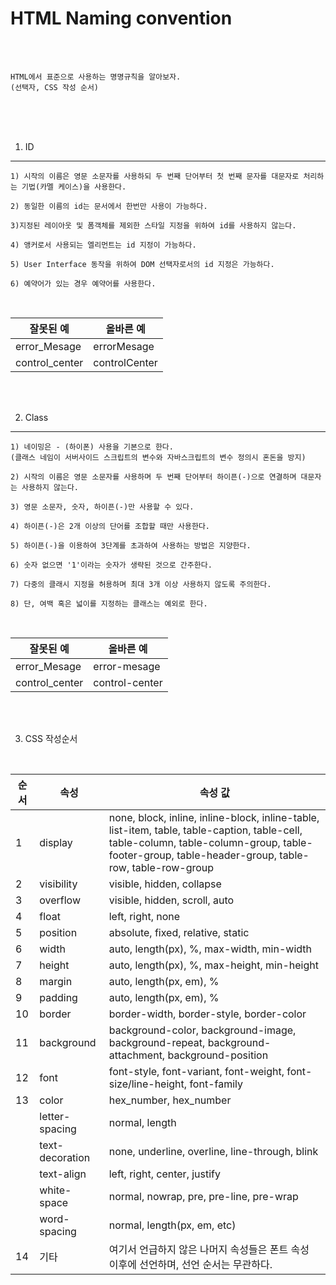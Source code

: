 # HTML Naming convention

<br /><br />

```
HTML에서 표준으로 사용하는 명명규칙을 알아보자.
(선택자, CSS 작성 순서)
```

<br /><br /><br />

1. ID
---

```
1) 시작의 이름은 영문 소문자를 사용하되 두 번째 단어부터 첫 번째 문자를 대문자로 처리하는 기법(카멜 케이스)을 사용한다.

2) 동일한 이름의 id는 문서에서 한번만 사용이 가능하다.

3)지정된 레이아웃 및 폼객체를 제외한 스타일 지정을 위하여 id를 사용하지 않는다.

4) 앵커로서 사용되는 엘리먼트는 id 지정이 가능하다.

5) User Interface 동작을 위하여 DOM 선택자로서의 id 지정은 가능하다.

6) 예약어가 있는 경우 예약어를 사용한다.
```

<br />

| 잘못된 예      | 올바른 예     |
|----------------|---------------|
| error_Mesage   | errorMesage   |
| control_center | controlCenter |

<br /><br />

2. Class
---

```
1) 네이밍은 - (하이폰) 사용을 기본으로 한다.
(클래스 네임이 서버사이드 스크립트의 변수와 자바스크립트의 변수 정의시 혼돈을 방지)

2) 시작의 이름은 영문 소문자를 사용하며 두 번째 단어부터 하이픈(-)으로 연결하며 대문자는 사용하지 않는다.

3) 영문 소문자, 숫자, 하이픈(-)만 사용할 수 있다.

4) 하이픈(-)은 2개 이상의 단어를 조합할 때만 사용한다.

5) 하이픈(-)을 이용하여 3단계를 초과하여 사용하는 방법은 지양한다.

6) 숫자 없으면 '1'이라는 숫자가 생략된 것으로 간주한다.

7) 다중의 클래시 지정을 허용하며 최대 3개 이상 사용하지 않도록 주의한다.

8) 단, 여백 혹은 넓이를 지정하는 클래스는 예외로 한다.
```

<br />

| 잘못된 예      | 올바른 예     |
|----------------|---------------|
| error_Mesage   | error-mesage   |
| control_center | control-center |

<br /><br />

3. CSS 작성순서

<br />

| 순서 | 속성           | 속성 값                                                                                               |
|------|----------------|-----------------------------------------------------------------------------------------------------|
| 1    | display        | none, block, inline, inline-block, inline-table, list-item, table, table-caption, table-cell, table-column, table-column-group, table-footer-group, table-header-group, table-row, table-row-group |
| 2    | visibility     | visible, hidden, collapse                                                                             |
| 3    | overflow       | visible, hidden, scroll, auto                                                                         |
| 4    | float          | left, right, none                                                                                    |
| 5    | position       | absolute, fixed, relative, static                                                                     |
| 6    | width          | auto, length(px), %, max-width, min-width                                                            |
| 7    | height         | auto, length(px), %, max-height, min-height                                                          |
| 8    | margin         | auto, length(px, em), %                                                                              |
| 9    | padding        | auto, length(px, em), %                                                                              |
| 10   | border         | border-width, border-style, border-color                                                              |
| 11   | background     | background-color, background-image, background-repeat, background-attachment, background-position      |
| 12   | font           | font-style, font-variant, font-weight, font-size/line-height, font-family                           |
| 13   | color          | hex_number, hex_number                                                                                |
|      | letter-spacing  | normal, length                                                                                       |
|      | text-decoration | none, underline, overline, line-through, blink                                                       |
|      | text-align     | left, right, center, justify                                                                          |
|      | white-space    | normal, nowrap, pre, pre-line, pre-wrap                                                              |
|      | word-spacing    | normal, length(px, em, etc)                                                                           |
| 14   | 기타           | 여기서 언급하지 않은 나머지 속성들은 폰트 속성 이후에 선언하며, 선언 순서는 무관하다.                  |
